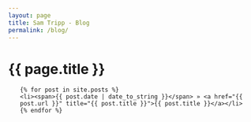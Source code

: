 ```yaml
---
layout: page
title: Sam Tripp - Blog
permalink: /blog/
---
```


<h1>{{ page.title }}</h1>
<ul class="posts">

    {% for post in site.posts %}
    <li><span>{{ post.date | date_to_string }}</span> » <a href="{{ post.url }}" title="{{ post.title }}">{{ post.title }}</a></li>
    {% endfor %}
</ul>